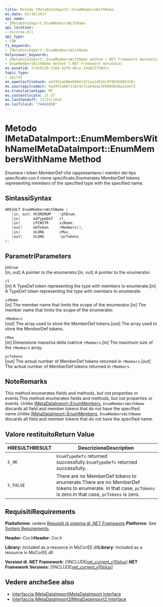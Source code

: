 ```yaml
---
title: Metodo IMetaDataImport::EnumMembersWithName
ms.date: 03/30/2017
api_name:
- IMetaDataImport.EnumMembersWithName
api_location:
- mscoree.dll
api_type:
- COM
f1_keywords:
- IMetaDataImport::EnumMembersWithName
helpviewer_keywords:
- IMetaDataImport::EnumMembersWithName method [.NET Framework metadata]
- EnumMembersWithName method [.NET Framework metadata]
ms.assetid: 7c9e9120-3104-42f0-86ce-19a025f20dcc
topic_type:
- apiref
ms.openlocfilehash: ed193aab8beb0de1321aa1d52ec9f963b08b316c
ms.sourcegitcommit: 9a39f2a06f110c9c7ca54ba216900d038aa14ef3
ms.translationtype: MT
ms.contentlocale: it-IT
ms.lasthandoff: 11/23/2019
ms.locfileid: "74441658"
---
```

# <a name="imetadataimportenummemberswithname-method"></a><span data-ttu-id="1ac2d-102">Metodo IMetaDataImport::EnumMembersWithName</span><span class="sxs-lookup"><span data-stu-id="1ac2d-102">IMetaDataImport::EnumMembersWithName Method</span></span>
<span data-ttu-id="1ac2d-103">Enumera i token MemberDef che rappresentano i membri del tipo specificato con il nome specificato.</span><span class="sxs-lookup"><span data-stu-id="1ac2d-103">Enumerates MemberDef tokens representing members of the specified type with the specified name.</span></span>  
  
## <a name="syntax"></a><span data-ttu-id="1ac2d-104">Sintassi</span><span class="sxs-lookup"><span data-stu-id="1ac2d-104">Syntax</span></span>  
  
```cpp  
HRESULT EnumMembersWithName (  
   [in, out] HCORENUM    *phEnum,   
   [in]      mdTypeDef   cl,   
   [in]      LPCWSTR     szName,   
   [out]     mdToken     rMembers[],   
   [in]      ULONG       cMax,   
   [out]     ULONG       *pcTokens  
);  
```  
  
## <a name="parameters"></a><span data-ttu-id="1ac2d-105">Parametri</span><span class="sxs-lookup"><span data-stu-id="1ac2d-105">Parameters</span></span>  
 `phEnum`  
 <span data-ttu-id="1ac2d-106">[in, out] A pointer to the enumerator.</span><span class="sxs-lookup"><span data-stu-id="1ac2d-106">[in, out] A pointer to the enumerator.</span></span>  
  
 `cl`  
 <span data-ttu-id="1ac2d-107">[in] A TypeDef token representing the type with members to enumerate.</span><span class="sxs-lookup"><span data-stu-id="1ac2d-107">[in] A TypeDef token representing the type with members to enumerate.</span></span>  
  
 `szName`  
 <span data-ttu-id="1ac2d-108">[in] The member name that limits the scope of the enumerator.</span><span class="sxs-lookup"><span data-stu-id="1ac2d-108">[in] The member name that limits the scope of the enumerator.</span></span>  
  
 `rMembers`  
 <span data-ttu-id="1ac2d-109">[out] The array used to store the MemberDef tokens.</span><span class="sxs-lookup"><span data-stu-id="1ac2d-109">[out] The array used to store the MemberDef tokens.</span></span>  
  
 `cMax`  
 <span data-ttu-id="1ac2d-110">[in] Dimensione massima della matrice `rMembers`.</span><span class="sxs-lookup"><span data-stu-id="1ac2d-110">[in] The maximum size of the `rMembers` array.</span></span>  
  
 `pcTokens`  
 <span data-ttu-id="1ac2d-111">[out] The actual number of MemberDef tokens returned in `rMembers`.</span><span class="sxs-lookup"><span data-stu-id="1ac2d-111">[out] The actual number of MemberDef tokens returned in `rMembers`.</span></span>  
  
## <a name="remarks"></a><span data-ttu-id="1ac2d-112">Note</span><span class="sxs-lookup"><span data-stu-id="1ac2d-112">Remarks</span></span>  
 <span data-ttu-id="1ac2d-113">This method enumerates fields and methods, but not properties or events.</span><span class="sxs-lookup"><span data-stu-id="1ac2d-113">This method enumerates fields and methods, but not properties or events.</span></span> <span data-ttu-id="1ac2d-114">Unlike [IMetaDataImport::EnumMembers](../../../../docs/framework/unmanaged-api/metadata/imetadataimport-enummembers-method.md), `EnumMembersWithName` discards all field and member tokens that do not have the specified name.</span><span class="sxs-lookup"><span data-stu-id="1ac2d-114">Unlike [IMetaDataImport::EnumMembers](../../../../docs/framework/unmanaged-api/metadata/imetadataimport-enummembers-method.md), `EnumMembersWithName` discards all field and member tokens that do not have the specified name.</span></span>  
  
## <a name="return-value"></a><span data-ttu-id="1ac2d-115">Valore restituito</span><span class="sxs-lookup"><span data-stu-id="1ac2d-115">Return Value</span></span>  
  
|<span data-ttu-id="1ac2d-116">HRESULT</span><span class="sxs-lookup"><span data-stu-id="1ac2d-116">HRESULT</span></span>|<span data-ttu-id="1ac2d-117">Descrizione</span><span class="sxs-lookup"><span data-stu-id="1ac2d-117">Description</span></span>|  
|-------------|-----------------|  
|`S_OK`|<span data-ttu-id="1ac2d-118">`EnumTypeDefs` returned successfully.</span><span class="sxs-lookup"><span data-stu-id="1ac2d-118">`EnumTypeDefs` returned successfully.</span></span>|  
|`S_FALSE`|<span data-ttu-id="1ac2d-119">There are no MemberDef tokens to enumerate.</span><span class="sxs-lookup"><span data-stu-id="1ac2d-119">There are no MemberDef tokens to enumerate.</span></span> <span data-ttu-id="1ac2d-120">In that case, `pcTokens` is zero.</span><span class="sxs-lookup"><span data-stu-id="1ac2d-120">In that case, `pcTokens` is zero.</span></span>|  
  
## <a name="requirements"></a><span data-ttu-id="1ac2d-121">Requisiti</span><span class="sxs-lookup"><span data-stu-id="1ac2d-121">Requirements</span></span>  
 <span data-ttu-id="1ac2d-122">**Piattaforme:** vedere [Requisiti di sistema di .NET Framework](../../../../docs/framework/get-started/system-requirements.md).</span><span class="sxs-lookup"><span data-stu-id="1ac2d-122">**Platforms:** See [System Requirements](../../../../docs/framework/get-started/system-requirements.md).</span></span>  
  
 <span data-ttu-id="1ac2d-123">**Header:** Cor.h</span><span class="sxs-lookup"><span data-stu-id="1ac2d-123">**Header:** Cor.h</span></span>  
  
 <span data-ttu-id="1ac2d-124">**Library:** Included as a resource in MsCorEE.dll</span><span class="sxs-lookup"><span data-stu-id="1ac2d-124">**Library:** Included as a resource in MsCorEE.dll</span></span>  
  
 <span data-ttu-id="1ac2d-125">**Versioni di .NET Framework:** [!INCLUDE[net_current_v10plus](../../../../includes/net-current-v10plus-md.md)]</span><span class="sxs-lookup"><span data-stu-id="1ac2d-125">**.NET Framework Versions:** [!INCLUDE[net_current_v10plus](../../../../includes/net-current-v10plus-md.md)]</span></span>  
  
## <a name="see-also"></a><span data-ttu-id="1ac2d-126">Vedere anche</span><span class="sxs-lookup"><span data-stu-id="1ac2d-126">See also</span></span>

- [<span data-ttu-id="1ac2d-127">Interfaccia IMetaDataImport</span><span class="sxs-lookup"><span data-stu-id="1ac2d-127">IMetaDataImport Interface</span></span>](../../../../docs/framework/unmanaged-api/metadata/imetadataimport-interface.md)
- [<span data-ttu-id="1ac2d-128">Interfaccia IMetaDataImport2</span><span class="sxs-lookup"><span data-stu-id="1ac2d-128">IMetaDataImport2 Interface</span></span>](../../../../docs/framework/unmanaged-api/metadata/imetadataimport2-interface.md)

